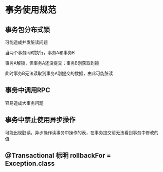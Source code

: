 # 事务使用规范



## 事务包分布式锁

可能造成并发脏读问题

当两个事务同时执行，事务A和事务B

事务A解锁，但事务A还没提交；事务B刚获取到锁

此时事务B无法读取到事务A刚提交的数据，由此可能脏读



## 事务中调用RPC



容易造成大事务问题



## 事务中禁止使用异步操作

可能出现脏读，异步操作读事务中操作的表，在事务提交前无法看到事务中修改的值



## @Transactional 标明 rollbackFor = Exception.class